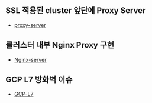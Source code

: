 ## SSL 적용된 cluster 앞단에 Proxy Server
- [proxy-server](https://github.com/youyoungnam/kubernetes-implement/tree/main/troubleshooting/Proxy-server)


## 클러스터 내부 Nginx Proxy 구현
- [Nginx-server](https://github.com/youyoungnam/kubernetes-implement/tree/main/troubleshooting/Nginx-Proxy)


## GCP L7 방화벽 이슈
- [GCP-L7](https://github.com/youyoungnam/kubernetes-implement/tree/main/troubleshooting/GCP-L7(Load-Balancer))
